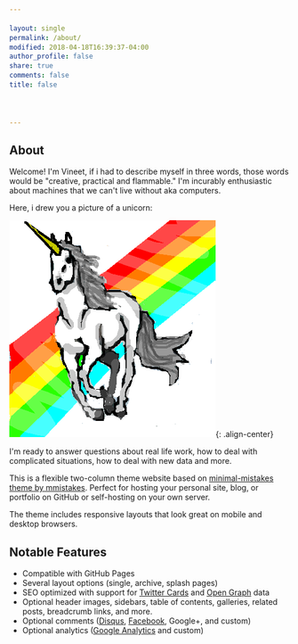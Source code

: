 ```yaml
---

layout: single
permalink: /about/
modified: 2018-04-18T16:39:37-04:00
author_profile: false
share: true
comments: false
title: false



---
```

## About

Welcome! I'm Vineet, if i had to describe myself in three words, those words would be "creative, practical and flammable." I'm incurably enthusiastic about machines that we can't live without aka computers.

Here, i drew you a picture of a unicorn:

![image-center](/assets/images/unicornpower.png){: .align-center}  

I'm ready to answer questions about real life work, how to deal with complicated situations, how to deal with new data and more.

This is a flexible two-column theme website based on [minimal-mistakes theme by mmistakes](https://github.com/mmistakes/minimal-mistakes). Perfect for hosting your personal site, blog, or portfolio on GitHub or self-hosting on your own server.

The theme includes responsive layouts that look great on mobile and desktop browsers.

## Notable Features

- Compatible with GitHub Pages
- Several layout options (single, archive, splash pages)
- SEO optimized with support for [Twitter Cards](https://dev.twitter.com/cards/overview) and [Open Graph](http://ogp.me/) data
- Optional header images, sidebars, table of contents, galleries, related posts, breadcrumb links, and more.
- Optional comments ([Disqus](https://disqus.com/), [Facebook](https://developers.facebook.com/docs/plugins/comments), Google+, and custom)
- Optional analytics ([Google Analytics](https://www.google.com/analytics/) and custom)
